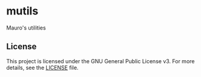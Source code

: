 # mutils
Mauro's utilities

## License
This project is licensed under the GNU General Public License v3. For more details, see the [LICENSE](LICENSE.txt) file.
